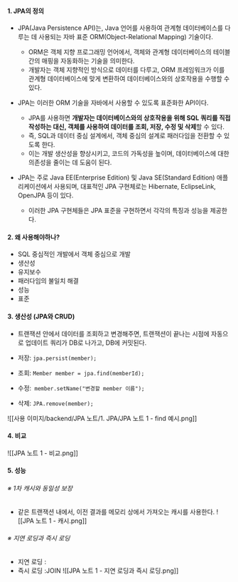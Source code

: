 
#### 1. JPA의 정의

- JPA(Java Persistence API)는, Java 언어를 사용하여 관계형 데이터베이스를 다루는 데 사용되는 자바 표준 ORM(Object-Relational Mapping) 기술이다.
	- ORM은 객체 지향 프로그래밍 언어에서, 객체와 관계형 데이터베이스의 테이블 간의 매핑을 자동화하는 기술을 의미한다. 
	- 개발자는 객체 지향적인 방식으로 데이터를 다루고, ORM 프레임워크가 이를 관계형 데이터베이스에 맞게 변환하여 데이터베이스와의 상호작용을 수행할 수 있다.

- JPA는 이러한 ORM 기술을 자바에서 사용할 수 있도록 표준화한 API이다.
	- JPA를 사용하면 **개발자는 데이터베이스와의 상호작용을 위해 SQL 쿼리를 직접 작성하는 대신, 객체를 사용하여 데이터를 조회, 저장, 수정 및 삭제**할 수 있다.
	- 즉, SQL과 데이터 중심 설계에서, 객체 중심의 설계로 패러다임을 전환할 수 있도록 한다.
	- 이는 개발 생산성을 향상시키고, 코드의 가독성을 높이며, 데이터베이스에 대한 의존성을 줄이는 데 도움이 된다.

- JPA는 주로 Java EE(Enterprise Edition) 및 Java SE(Standard Edition) 애플리케이션에서 사용되며, 대표적인 JPA 구현체로는 Hibernate, EclipseLink, OpenJPA 등이 있다.
	- 이러한 JPA 구현체들은 JPA 표준을 구현하면서 각각의 특징과 성능을 제공한다.


#### 2. 왜 사용해야하나?

- SQL 중심적인 개발에서 객체 중심으로 개발
- 생산성
- 유지보수
- 패러다임의 불일치 해결
- 성능
- 표준


#### 3. 생산성 (JPA와 CRUD)

- 트랜잭션 안에서 데이터를 조회하고 변경해주면, 트랜잭션이 끝나는 시점에 자동으로 업데이트 쿼리가 DB로 나가고, DB에 커밋된다.

- 저장: `jpa.persist(member);`
- 조회: `Member member = jpa.find(memberId);`
- 수정:` member.setName("변경할 member 이름");`
- 삭제: `JPA.remove(member);`

![[사용 이미지/backend/JPA 노트/1. JPA/JPA 노트 1 - find 예시.png]]


#### 4. 비교
![[JPA 노트 1 - 비교.png]]


#### 5. 성능

###### ※ 1차 캐시와 동일성 보장
- 같은 트랜잭션 내에서, 이전 결과를 메모리 상에서 가져오는 캐시를 사용한다. 
![[JPA 노트 1 - 캐시.png]]
###### ※ 지연 로딩과 즉시 로딩
- 지연 로딩 : 
- 즉시 로딩  :JOIN 
![[JPA 노트 1 - 지연 로딩과 즉시 로딩.png]]